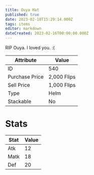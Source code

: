 ```yaml
---
title: Ouya Hat
published: true
date: 2023-02-18T15:29:14.000Z
tags: items
editor: markdown
dateCreated: 2023-02-16T00:00:00.000Z
---
```


RIP Ouya. I loved you. :(

|Attribute|Value|
|-|-|
|ID|540|
|Purchase Price|2,000 Flips|
|Sell Price|1,000 Flips|
|Type|Helm|
|Stackable|No|

# Stats
|Stat|Value|
|-|-|
|Atk|12|
|Matk|18|
|Def|20|
